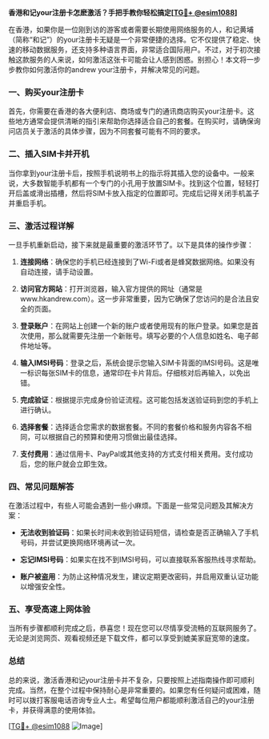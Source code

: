 **香港和记your注册卡怎麽激活？手把手教你轻松搞定[[TG💪+ @esim1088](https://t.me/s/esim1088)]**

在香港，如果你是一位刚到访的游客或者需要长期使用网络服务的人，和记黄埔（简称“和记”）的your注册卡无疑是一个非常便捷的选择。它不仅提供了稳定、快速的移动数据服务，还支持多种语言界面，非常适合国际用户。不过，对于初次接触这款服务的人来说，如何激活这张卡可能会让人感到困惑。别担心！本文将一步步教你如何激活你的andrew your注册卡，并解决常见的问题。

### 一、购买your注册卡

首先，你需要在香港的各大便利店、商场或专门的通讯商店购买your注册卡。这些地方通常会提供清晰的指引来帮助你选择适合自己的套餐。在购买时，请确保询问店员关于激活的具体步骤，因为不同套餐可能有不同的要求。

### 二、插入SIM卡并开机

当你拿到your注册卡后，按照手机说明书上的指示将其插入您的设备中。一般来说，大多数智能手机都有一个专门的小孔用于放置SIM卡。找到这个位置，轻轻打开后盖或滑出插槽，然后将SIM卡放入指定的位置即可。完成后记得关闭手机盖子并重启手机。

### 三、激活过程详解

一旦手机重新启动，接下来就是最重要的激活环节了。以下是具体的操作步骤：

1. **连接网络**：确保您的手机已经连接到了Wi-Fi或者是蜂窝数据网络。如果没有自动连接，请手动设置。
   
2. **访问官方网站**：打开浏览器，输入官方提供的网址（通常是www.hkandrew.com）。这一步非常重要，因为它确保了您访问的是合法且安全的页面。

3. **登录账户**：在网站上创建一个新的账户或者使用现有的账户登录。如果您是首次使用，那么就需要先注册一个新账号。填写必要的个人信息如姓名、电子邮件地址等。

4. **输入IMSI号码**：登录之后，系统会提示您输入SIM卡背面的IMSI号码。这是唯一标识每张SIM卡的信息，通常印在卡片背后。仔细核对后再输入，以免出错。

5. **完成验证**：根据提示完成身份验证流程。这可能包括发送验证码到您的手机上进行确认。

6. **选择套餐**：选择适合您需求的数据套餐。不同的套餐价格和服务内容各不相同，可以根据自己的预算和使用习惯做出最佳选择。

7. **支付费用**：通过信用卡、PayPal或其他支持的方式支付相关费用。支付成功后，您的账户就会立即生效。

### 四、常见问题解答

在激活过程中，有些人可能会遇到一些小麻烦。下面是一些常见问题及其解决方案：

- **无法收到验证码**：如果长时间未收到验证码短信，请检查是否正确输入了手机号码，并尝试更换网络环境再试一次。
  
- **忘记IMSI号码**：如果实在找不到IMSI号码，可以直接联系客服热线寻求帮助。

- **账户被盗用**：为防止这种情况发生，建议定期更改密码，并启用双重认证功能以增强安全性。

### 五、享受高速上网体验

当所有步骤都顺利完成之后，恭喜您！现在您可以尽情享受流畅的互联网服务了。无论是浏览网页、观看视频还是下载文件，都可以享受到媲美家庭宽带的速度。

### 总结

总的来说，激活香港和记your注册卡并不复杂，只要按照上述指南操作即可顺利完成。当然，在整个过程中保持耐心是非常重要的。如果您有任何疑问或困难，随时可以拨打客服电话咨询专业人士。希望每位用户都能顺利激活自己的your注册卡，并获得满意的使用体验。

[[TG💪+ @esim1088](https://t.me/s/esim1088) ![Image](https://i.postimg.cc/4NQfJmqS/Snipaste-2025-05-13-00-14-12.png)]